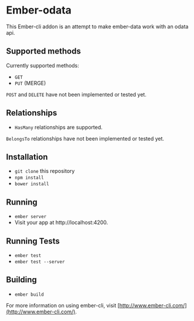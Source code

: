 # Ember-odata

This Ember-cli addon is an attempt to make ember-data work with an odata api.

## Supported methods

Currently supported methods:

* `GET`
* `PUT` (MERGE)

`POST` and `DELETE` have not been implemented or tested yet.

## Relationships

* `HasMany` relationships are supported.  

`BelongsTo` relationships have not been implemented or tested yet.

## Installation

* `git clone` this repository
* `npm install`
* `bower install`

## Running

* `ember server`
* Visit your app at http://localhost:4200.

## Running Tests

* `ember test`
* `ember test --server`

## Building

* `ember build`

For more information on using ember-cli, visit [http://www.ember-cli.com/](http://www.ember-cli.com/).
